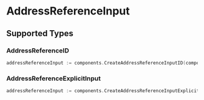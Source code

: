 # AddressReferenceInput


## Supported Types

### AddressReferenceID

```go
addressReferenceInput := components.CreateAddressReferenceInputID(components.AddressReferenceID{/* values here */})
```

### AddressReferenceExplicitInput

```go
addressReferenceInput := components.CreateAddressReferenceInputExplicit(components.AddressReferenceExplicitInput{/* values here */})
```

